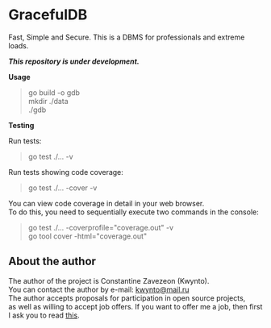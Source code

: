 # GracefulDB
Fast, Simple and Secure. 
This is a DBMS for professionals and extreme loads. 

**_This repository is under development._**

**Usage**

> go build -o gdb  
> mkdir ./data  
> ./gdb

**Testing**

Run tests:
> go test ./... -v

Run tests showing code coverage:
> go test ./... -cover -v

You can view code coverage in detail in your web browser.  
To do this, you need to sequentially execute two commands in the console:
> go test ./... -coverprofile="coverage.out" -v  
> go tool cover -html="coverage.out"

## About the author

The author of the project is Constantine Zavezeon (Kwynto).  
You can contact the author by e-mail: kwynto@mail.ru  
The author accepts proposals for participation in open source projects,  
as well as willing to accept job offers.
If you want to offer me a job, then first I ask you to read [this](https://github.com/Kwynto/Kwynto/blob/main/offer.md).
